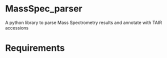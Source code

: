 # MassSpec_parser
A python library to parse Mass Spectrometry results and annotate with TAIR accessions
# Requirements
